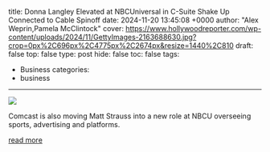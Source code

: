 title: Donna Langley Elevated at NBCUniversal in C-Suite Shake Up Connected to Cable Spinoff
date: 2024-11-20 13:45:08 +0000
author: "Alex Weprin,Pamela McClintock"
cover: https://www.hollywoodreporter.com/wp-content/uploads/2024/11/GettyImages-2163688630.jpg?crop=0px%2C696px%2C4775px%2C2674px&resize=1440%2C810
draft: false
top: false
type: post
hide: false
toc: false
tags:
  - Business
categories:
  - business
---

![](https://www.hollywoodreporter.com/wp-content/uploads/2024/11/GettyImages-2163688630.jpg?crop=0px%2C696px%2C4775px%2C2674px&resize=1440%2C810)

Comcast is also moving Matt Strauss into a new role at NBCU overseeing sports, advertising and platforms.

[read more](https://www.hollywoodreporter.com/business/business-news/donna-langley-promoted-nbcuniversal-comcast-cable-networks-spinoff-1236067103/)
